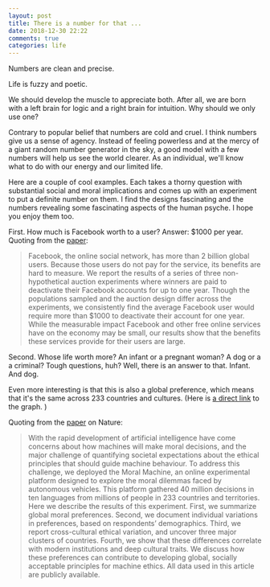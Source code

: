 ```yaml
---
layout: post
title: There is a number for that ...
date: 2018-12-30 22:22
comments: true
categories: life
---
```


Numbers are clean and precise.  

Life is fuzzy and poetic. 

We should develop the muscle to appreciate both. After all, we are born
with a left brain for logic and a right brain for intuition.
Why should we only use one?  

Contrary to popular belief that numbers are cold and cruel. I think
numbers give us a sense of agency. Instead of feeling powerless and at
the mercy of a giant random number generator in the sky, a good model
with a few numbers will help us see the world clearer.  As an
individual, we'll know what to do with our energy and our limited life.

Here are a couple of cool examples. Each takes a thorny question with
substantial social and moral implications and comes up with an experiment to
put a definite number on them. I find the designs fascinating and the
numbers revealing some fascinating aspects of the human psyche. I hope you
enjoy them too. 

First. How much is Facebook worth to a user? Answer: $1000 per year.
Quoting from the [paper](https://journals.plos.org/plosone/article?id=10.1371/journal.pone.0207101):

> Facebook, the online social network, has more than 2 billion global
> users. Because those users do not pay for the service, its benefits are
> hard to measure. We report the results of a series of three
> non-hypothetical auction experiments where winners are paid to
> deactivate their Facebook accounts for up to one year. Though the
> populations sampled and the auction design differ across the
> experiments, we consistently find the average Facebook user would
> require more than $1000 to deactivate their account for one year. While
> the measurable impact Facebook and other free online services have on
> the economy may be small, our results show that the benefits these
> services provide for their users are large.

Second. Whose life worth more? An infant or a pregnant woman? A dog or a
a criminal?  Tough questions, huh?  Well, there is an
answer to that. Infant. And dog. 

Even more interesting is that this is also a global preference, which
means that it's the same across 233 countries and cultures. (Here
is [a direct
link](https://www.nature.com/articles/s41586-018-0637-6/figures/2) to
the graph. )

Quoting from the
[paper](https://www.nature.com/articles/s41586-018-0637-6) on Nature:

> With the rapid development of artificial intelligence have come concerns
> about how machines will make moral decisions, and the major challenge of
> quantifying societal expectations about the ethical principles that
> should guide machine behaviour. To address this challenge, we deployed
> the Moral Machine, an online experimental platform designed to explore
> the moral dilemmas faced by autonomous vehicles. This platform gathered
> 40 million decisions in ten languages from millions of people in 233
> countries and territories. Here we describe the results of this
> experiment. First, we summarize global moral preferences. Second, we
> document individual variations in preferences, based on respondents’
> demographics. Third, we report cross-cultural ethical variation, and
> uncover three major clusters of countries. Fourth, we show that these
> differences correlate with modern institutions and deep cultural traits.
> We discuss how these preferences can contribute to developing global,
> socially acceptable principles for machine ethics. All data used in this
> article are publicly available.


